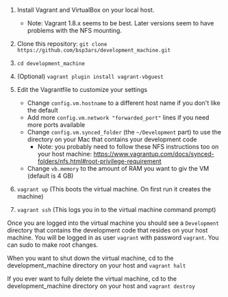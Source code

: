 1. Install Vagrant and VirtualBox on your local host.
   * Note: Vagrant 1.8.x seems to be best.  Later versions seem to have problems with the NFS mounting.

1. Clone this repository: `git clone https://github.com/bsp3ars/development_machine.git`

1. `cd development_machine`

1. (Optional) `vagrant plugin install vagrant-vbguest`

1. Edit the Vagrantfile to customize your settings
   * Change `config.vm.hostname` to a different host name if you don't like the default
   * Add more `config.vm.network "forwarded_port"` lines if you need more ports available
   * Change `config.vm.synced_folder` (the `~/Development` part) to use the directory on your Mac that contains your development code
      * Note: you probably need to follow these NFS instructions too on your host machine: https://www.vagrantup.com/docs/synced-folders/nfs.html#root-privilege-requirement
   * Change `vb.memory` to the amount of RAM you want to giv the VM (default is 4 GB)

1. `vagrant up` (This boots the virtual machine.  On first run it creates the machine)

1. `vagrant ssh` (This logs you in to the virtual machine command prompt)

Once you are logged into the virtual machine you should see a `Development` directory that contains the development code that resides on your host machine.  You will be logged in as user `vagrant` with password `vagrant`.  You can sudo to make root changes.

When you want to shut down the virtual machine, cd to the development_machine directory on your host and `vagrant halt`

If you ever want to fully delete the virtual machine, cd to the development_machine directory on your host and `vagrant destroy`
